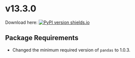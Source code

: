 # v13.3.0
Download here: [![PyPI version shields.io](https://img.shields.io/pypi/v/signal-ocean.svg)](https://pypi.python.org/pypi/signal-ocean/)

## Package Requirements

- Changed the minimum required version of `pandas` to 1.0.3.


